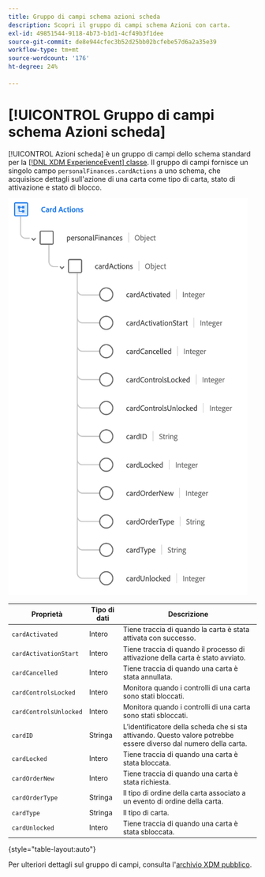 ```yaml
---
title: Gruppo di campi schema azioni scheda
description: Scopri il gruppo di campi schema Azioni con carta.
exl-id: 49851544-9118-4b73-b1d1-4cf49b3f1dee
source-git-commit: de8e944cfec3b52d25bb02bcfebe57d6a2a35e39
workflow-type: tm+mt
source-wordcount: '176'
ht-degree: 24%

---
```


# [!UICONTROL Gruppo di campi schema Azioni scheda]

[!UICONTROL Azioni scheda] è un gruppo di campi dello schema standard per la [[!DNL XDM ExperienceEvent] classe](../../classes/experienceevent.md). Il gruppo di campi fornisce un singolo campo `personalFinances.cardActions` a uno schema, che acquisisce dettagli sull&#39;azione di una carta come tipo di carta, stato di attivazione e stato di blocco.

![](../../images/field-groups/card-actions.png)

| Proprietà | Tipo di dati | Descrizione |
| --- | --- | --- |
| `cardActivated` | Intero | Tiene traccia di quando la carta è stata attivata con successo. |
| `cardActivationStart` | Intero | Tiene traccia di quando il processo di attivazione della carta è stato avviato. |
| `cardCancelled` | Intero | Tiene traccia di quando una carta è stata annullata. |
| `cardControlsLocked` | Intero | Monitora quando i controlli di una carta sono stati bloccati. |
| `cardControlsUnlocked` | Intero | Monitora quando i controlli di una carta sono stati sbloccati. |
| `cardID` | Stringa | L’identificatore della scheda che si sta attivando. Questo valore potrebbe essere diverso dal numero della carta. |
| `cardLocked` | Intero | Tiene traccia di quando una carta è stata bloccata. |
| `cardOrderNew` | Intero | Tiene traccia di quando una carta è stata richiesta. |
| `cardOrderType` | Stringa | Il tipo di ordine della carta associato a un evento di ordine della carta. |
| `cardType` | Stringa | Il tipo di carta. |
| `cardUnlocked` | Intero | Tiene traccia di quando una carta è stata sbloccata. |

{style="table-layout:auto"}

Per ulteriori dettagli sul gruppo di campi, consulta l&#39;[archivio XDM pubblico](https://github.com/adobe/xdm/blob/master/docs/reference/fieldgroups/experience-event/experienceevent-card-actions.schema.json).
